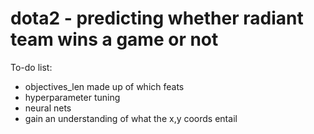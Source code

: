 # dota2 - predicting whether radiant team wins a game or not

To-do list:

- objectives_len made up of which feats
- hyperparameter tuning
- neural nets
- gain an understanding of what the x,y coords entail
